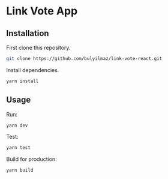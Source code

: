 # Link Vote App

## Installation

First clone this repository. 

```bash
git clone https://github.com/bulyilmaz/link-vote-react.git
```

Install dependencies.

```bash
yarn install
```

## Usage

Run:

```bash
yarn dev
```

Test:

```bash
yarn test
```

Build for production:

```bash
yarn build
```